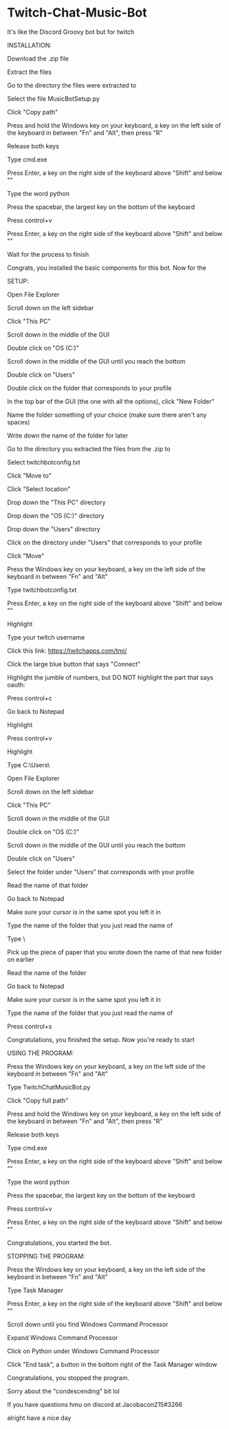 # Twitch-Chat-Music-Bot
It's like the Discord Groovy bot but for twitch


INSTALLATION:

  Download the .zip file
  
  Extract the files
  
  Go to the directory the files were extracted to
  
  Select the file MusicBotSetup.py
  
  Click "Copy path"
  
  Press and hold the Windows key on your keyboard, a key on the left side of the keyboard in between "Fn" and "Alt", then press "R"
  
  Release both keys
  
  Type cmd.exe
  
  Press Enter, a key on the right side of the keyboard above "Shift" and below "\"

  Type the word python
  
  Press the spacebar, the largest key on the bottom of the keyboard
  
  Press control+v
  
  Press Enter, a key on the right side of the keyboard above "Shift" and below "\"
  
  Wait for the process to finish
  
  Congrats, you installed the basic components for this bot. Now for the
  
 SETUP:
 
  Open File Explorer
  
  Scroll down on the left sidebar
  
  Click "This PC"
  
  Scroll down in the middle of the GUI
  
  Double click on "OS (C:)"
  
  Scroll down in the middle of the GUI until you reach the bottom
  
  Double click on "Users"
  
  Double click on the folder that corresponds to your profile
  
  In the top bar of the GUI (the one with all the options), click "New Folder"
  
  Name the folder something of your choice (make sure there aren't any spaces)
  
  Write down the name of the folder for later
  
  Go to the directory you extracted the files from the .zip to
  
  Select twitchbotconfig.txt
  
  Click "Move to"
  
  Click "Select location"
  
  Drop down the "This PC" directory
  
  Drop down the "OS (C:)" directory
  
  Drop down the "Users" directory 
  
  Click on the directory under "Users" that corresponds to your profile
  
  Click "Move"
  
  Press the Windows key on your keyboard, a key on the left side of the keyboard in between "Fn" and "Alt"
  
  Type twitchbotconfig.txt
  
  Press Enter, a key on the right side of the keyboard above "Shift" and below "\"
  
  Highlight <your username here>
  
  Type your twitch username
  
  Click this link: https://twitchapps.com/tmi/
  
  Click the large blue button that says "Connect"
  
  Highlight the jumble of numbers, but DO NOT highlight the part that says oauth:
  
  Press control+c
  
  Go back to Notepad
  
  Highlight <oauth code>
  
  Press control+v
  
  Highlight <music directory here>
  
  Type C:\\Users\\
  
  Open File Explorer
  
  Scroll down on the left sidebar
  
  Click "This PC"
  
  Scroll down in the middle of the GUI
  
  Double click on "OS (C:)"
  
  Scroll down in the middle of the GUI until you reach the bottom
  
  Double click on "Users"
  
  Select the folder under "Users" that corresponds with your profile
  
  Read the name of that folder
  
  Go back to Notepad
  
  Make sure your cursor is in the same spot you left it in
  
  Type the name of the folder that you just read the name of
  
  Type \\
  
  Pick up the piece of paper that you wrote down the name of that new folder on earlier
  
  Read the name of the folder
  
  Go back to Notepad
  
  Make sure your cursor is in the same spot you left it in
  
  Type the name of the folder that you just read the name of
  
  Press control+s
  
  Congratulations, you finished the setup. Now you're ready to start
  
USING THE PROGRAM:

  Press the Windows key on your keyboard, a key on the left side of the keyboard in between "Fn" and "Alt"
  
  Type TwitchChatMusicBot.py
  
  Click "Copy full path"
  
  Press and hold the Windows key on your keyboard, a key on the left side of the keyboard in between "Fn" and "Alt", then press "R"
  
  Release both keys
  
  Type cmd.exe
  
  Press Enter, a key on the right side of the keyboard above "Shift" and below "\"
  
  Type the word python
  
  Press the spacebar, the largest key on the bottom of the keyboard
  
  Press control+v
  
  Press Enter, a key on the right side of the keyboard above "Shift" and below "\" 
  
  Congratulations, you started the bot.
  
 STOPPING THE PROGRAM:
 
  Press the Windows key on your keyboard, a key on the left side of the keyboard in between "Fn" and "Alt"
  
  Type Task Manager
  
  Press Enter, a key on the right side of the keyboard above "Shift" and below "\"
  
  Scroll down until you find Windows Command Processor
  
  Expand Windows Command Processor
  
  Click on Python under Windows Command Processor
  
  Click "End task", a button in the bottom right of the Task Manager window
  
  Congratulations, you stopped the program.
  
  
  
 Sorry about the "condescending" bit lol
 
 If you have questions hmu on discord at Jacobacon215#3266
 
 alright have a nice day
